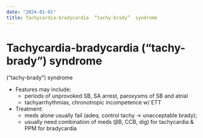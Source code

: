 ```yaml
---
date: "2024-01-01"
title: Tachycardia-bradycardia  “tachy-brady”  syndrome
---
```



# Tachycardia-bradycardia (“tachy-brady”) syndrome

(“tachy-brady”) syndrome

- Features may include:
  - periods of unprovoked SB, SA arrest, paroxysms of SB and atrial
  - tachyarrhythmias, chronotropic incompetence w/ ETT
- Treatment:
  - meds alone usually fail (adeq. control tachy → unacceptable brady);
  - usually need combination of meds (βB, CCB, dig) for tachycardia & PPM for bradycardia
